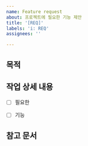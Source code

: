 ```yaml
---
name: Feature request
about: 프로젝트에 필요한 기능 제안
title: '[REQ]'
labels: 'i: REQ'
assignees: ''

---
```

## **목적**


## **작업 상세 내용**
- [ ] 필요한 
- [ ] 기능


## **참고 문서**